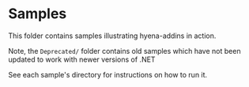﻿# Samples
This folder contains samples illustrating hyena-addins in action.

Note, the `Deprecated/` folder contains old samples which have
not been updated to work with newer versions of .NET

See each sample's directory for instructions on how to run it.